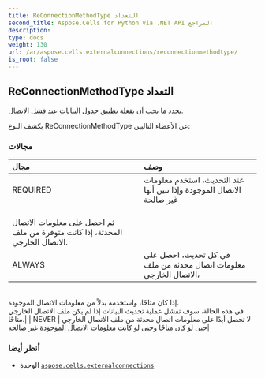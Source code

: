 ```yaml
---
title: ReConnectionMethodType التعداد
second_title: Aspose.Cells for Python via .NET API المراجع
description:
type: docs
weight: 130
url: /ar/aspose.cells.externalconnections/reconnectionmethodtype/
is_root: false
---
```

##  ReConnectionMethodType التعداد
يحدد ما يجب أن يفعله تطبيق جدول البيانات عند فشل الاتصال.



يكشف النوع ReConnectionMethodType عن الأعضاء التاليين:

###  مجالات
| مجال| وصف|
| :- | :- |
| REQUIRED | عند التحديث، استخدم معلومات الاتصال الموجودة وإذا تبين أنها غير صالحة<br/> ثم احصل على معلومات الاتصال المحدثة، إذا كانت متوفرة من ملف الاتصال الخارجي.|
| ALWAYS | في كل تحديث، احصل على معلومات اتصال محدثة من ملف الاتصال الخارجي،<br/> إذا كان متاحًا، واستخدمه بدلاً من معلومات الاتصال الموجودة.<br/>في هذه الحالة، سوف تفشل عملية تحديث البيانات إذا لم يكن ملف الاتصال الخارجي متاحًا.|
| NEVER | لا تحصل أبدًا على معلومات اتصال محدثة من ملف الاتصال الخارجي<br/> حتى لو كان متاحًا وحتى لو كانت معلومات الاتصال الموجودة غير صالحة|



###  أنظر أيضا
* الوحدة [`aspose.cells.externalconnections`](..)
